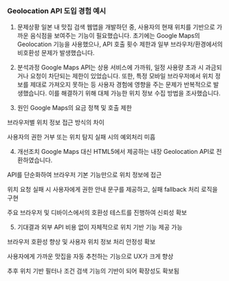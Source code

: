 ### Geolocation API 도입 경험 예시
1. 문제상황
일본 내 맛집 검색 웹앱을 개발하던 중, 사용자의 현재 위치를 기반으로 가까운 음식점을 보여주는 기능이 필요했습니다. 초기에는 Google Maps의 Geolocation 기능을 사용했으나, API 호출 횟수 제한과 일부 브라우저/환경에서의 비호환성 문제가 발생했습니다.

2. 분석과정
Google Maps API는 상용 서비스에 가까워, 일정 사용량 초과 시 과금되거나 요청이 차단되는 제한이 있었습니다. 또한, 특정 모바일 브라우저에서 위치 정보를 제대로 가져오지 못하는 등 사용자 경험에 영향을 주는 문제가 반복적으로 발생했습니다. 이를 해결하기 위해 대체 가능한 위치 정보 수집 방법을 조사했습니다.

3. 원인
Google Maps의 요금 정책 및 호출 제한

브라우저별 위치 정보 접근 방식의 차이

사용자의 권한 거부 또는 위치 탐지 실패 시의 예외처리 미흡

4. 개선조치
Google Maps 대신 HTML5에서 제공하는 내장 Geolocation API로 전환하였습니다.

API를 단순화하여 브라우저 기본 기능만으로 위치 정보에 접근

위치 요청 실패 시 사용자에게 권한 안내 문구를 제공하고, 실패 fallback 처리 로직을 구현

주요 브라우저 및 디바이스에서의 호환성 테스트를 진행하여 신뢰성 확보

5. 기대결과
외부 API 비용 없이 자체적으로 위치 기반 기능 제공 가능

브라우저 호환성 향상 및 사용자 위치 정보 처리 안정성 확보

사용자에게 가까운 맛집을 자동 추천하는 기능으로 UX가 크게 향상

추후 위치 기반 필터나 조건 검색 기능의 기반이 되어 확장성도 확보됨

